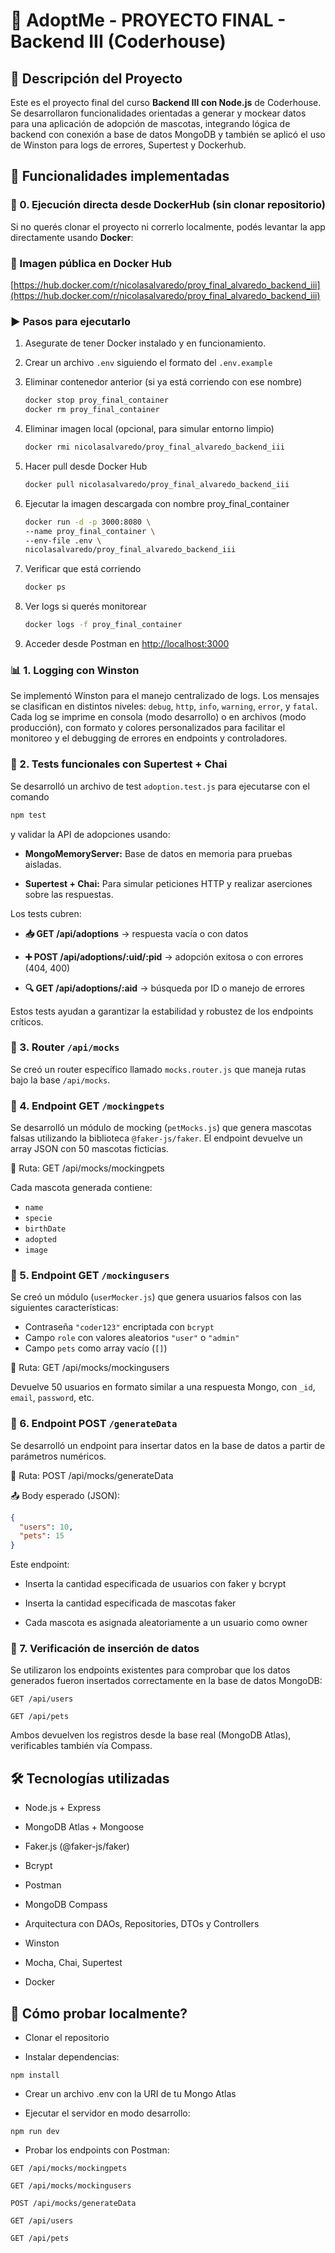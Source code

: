 # 🐶 AdoptMe - PROYECTO FINAL - Backend III (Coderhouse)

## 📌 Descripción del Proyecto

Este es el proyecto final del curso **Backend III con Node.js** de Coderhouse. Se desarrollaron funcionalidades orientadas a generar y mockear datos para una aplicación de adopción de mascotas, integrando lógica de backend con conexión a base de datos MongoDB y también se aplicó el uso de Winston para logs de errores, Supertest y Dockerhub.

## 🚀 Funcionalidades implementadas

### 🐳 0. Ejecución directa desde DockerHub (sin clonar repositorio)

Si no querés clonar el proyecto ni correrlo localmente, podés levantar la app directamente usando **Docker**:

### 🔗 Imagen pública en Docker Hub

[https://hub.docker.com/r/nicolasalvaredo/proy_final_alvaredo_backend_iii](https://hub.docker.com/r/nicolasalvaredo/proy_final_alvaredo_backend_iii)

### ▶️ Pasos para ejecutarlo

1. Asegurate de tener Docker instalado y en funcionamiento.
2. Crear un archivo `.env` siguiendo el formato del `.env.example`
3. Eliminar contenedor anterior (si ya está corriendo con ese nombre)

    ```bash
    docker stop proy_final_container
    docker rm proy_final_container
    ```

4. Eliminar imagen local (opcional, para simular entorno limpio)

    ```bash
    docker rmi nicolasalvaredo/proy_final_alvaredo_backend_iii
    ```

5. Hacer pull desde Docker Hub

    ```bash
    docker pull nicolasalvaredo/proy_final_alvaredo_backend_iii
    ```

6. Ejecutar la imagen descargada con nombre proy_final_container

    ```bash
    docker run -d -p 3000:8080 \
    --name proy_final_container \
    --env-file .env \
    nicolasalvaredo/proy_final_alvaredo_backend_iii
    ```

7. Verificar que está corriendo

    ```bash
    docker ps
    ```

8. Ver logs si querés monitorear

    ```bash
    docker logs -f proy_final_container
    ```  

9. Acceder desde Postman en  [http://localhost:3000](http://localhost:3000)  

### 📊 1. Logging con Winston

Se implementó Winston para el manejo centralizado de logs. Los mensajes se clasifican en distintos niveles: `debug`, `http`, `info`, `warning`, `error`, y `fatal`.
Cada log se imprime en consola (modo desarrollo) o en archivos (modo producción), con formato y colores personalizados para facilitar el monitoreo y el debugging de errores en endpoints y controladores.

### 🧪 2. Tests funcionales con Supertest + Chai

Se desarrolló un archivo de test `adoption.test.js` para ejecutarse con el comando

```bash
npm test
```

y validar la API de adopciones usando:

- **MongoMemoryServer:** Base de datos en memoria para pruebas aisladas.

- **Supertest + Chai:** Para simular peticiones HTTP y realizar aserciones sobre las respuestas.

Los tests cubren:

- **📥 GET /api/adoptions** → respuesta vacía o con datos

- **➕ POST /api/adoptions/:uid/:pid** → adopción exitosa o con errores (404, 400)

- **🔍 GET /api/adoptions/:aid** → búsqueda por ID o manejo de errores

Estos tests ayudan a garantizar la estabilidad y robustez de los endpoints críticos.

### 🔹 3. Router `/api/mocks`

Se creó un router específico llamado `mocks.router.js` que maneja rutas bajo la base `/api/mocks`.

### 🔹 4. Endpoint GET `/mockingpets`

Se desarrolló un módulo de mocking (`petMocks.js`) que genera mascotas falsas utilizando la biblioteca `@faker-js/faker`. El endpoint devuelve un array JSON con 50 mascotas ficticias.

📍 Ruta: GET /api/mocks/mockingpets

Cada mascota generada contiene:

- `name`
- `specie`
- `birthDate`
- `adopted`
- `image`

### 🔹 5. Endpoint GET `/mockingusers`

Se creó un módulo (`userMocker.js`) que genera usuarios falsos con las siguientes características:

- Contraseña `"coder123"` encriptada con `bcrypt`
- Campo `role` con valores aleatorios `"user"` o `"admin"`
- Campo `pets` como array vacío (`[]`)

📍 Ruta:  GET /api/mocks/mockingusers

Devuelve 50 usuarios en formato similar a una respuesta Mongo, con `_id`, `email`, `password`, etc.

### 🔹 6. Endpoint POST `/generateData`

Se desarrolló un endpoint para insertar datos en la base de datos a partir de parámetros numéricos.

📍 Ruta:  POST /api/mocks/generateData

📤 Body esperado (JSON):

```json
{
  "users": 10,
  "pets": 15
}
```

Este endpoint:

- Inserta la cantidad especificada de usuarios con faker y bcrypt

- Inserta la cantidad especificada de mascotas faker

- Cada mascota es asignada aleatoriamente a un usuario como owner

### 🔹 7. Verificación de inserción de datos

Se utilizaron los endpoints existentes para comprobar que los datos generados fueron insertados correctamente en la base de datos MongoDB:

`GET /api/users`

`GET /api/pets`

Ambos devuelven los registros desde la base real (MongoDB Atlas), verificables también vía Compass.

## 🛠️ Tecnologías utilizadas

- Node.js + Express

- MongoDB Atlas + Mongoose

- Faker.js (@faker-js/faker)

- Bcrypt

- Postman

- MongoDB Compass

- Arquitectura con DAOs, Repositories, DTOs y Controllers

- Winston

- Mocha, Chai, Supertest
  
- Docker

## 🧪 Cómo probar localmente?

- Clonar el repositorio

- Instalar dependencias:

`npm install`

- Crear un archivo .env con la URI de tu Mongo Atlas

- Ejecutar el servidor en modo desarrollo:

`npm run dev`

- Probar los endpoints con Postman:

`GET /api/mocks/mockingpets`

`GET /api/mocks/mockingusers`

`POST /api/mocks/generateData`

`GET /api/users`

`GET /api/pets`
